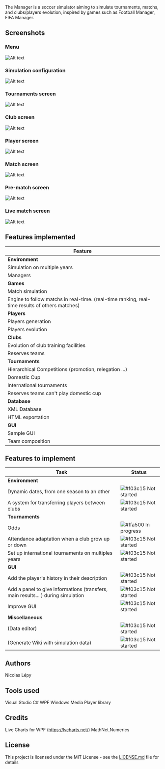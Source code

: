 The Manager is a soccer simulator aiming to simulate tournaments, matchs, and clubs/players evolution, inspired by games such as Football Manager, FIFA Manager.

## Screenshots

### Menu

![Alt text](Pics/pic1.png?raw=true "Main menu")

### Simulation configuration

![Alt text](Pics/pic2.png?raw=true "Configuration screen")

### Tournaments screen

![Alt text](Pics/pic3.png?raw=true "Tournaments screen")

### Club screen

![Alt text](Pics/pic4.png?raw=true "Club screen")

### Player screen

![Alt text](Pics/pic5.png?raw=true "Player screen")

### Match screen

![Alt text](Pics/pic6.png?raw=true "Match screen")

### Pre-match screen

![Alt text](Pics/pic8.png?raw=true "Pre-match screen")

### Live match screen

![Alt text](Pics/pic7.png?raw=true "Live match")

## Features implemented

| Feature | 
| ------------- |
| **Environment** | 
| Simulation on multiple years |
| Managers |
| **Games** | 
| Match simulation |
| Engine to follow matchs in real-time. (real-time ranking, real-time results of others matches) |
| **Players** | 
| Players generation |
| Players evolution |
| **Clubs** | 
| Evolution of club training facilities |
| Reserves teams |
| **Tournaments** | 
| Hierarchical Competitions (promotion, relegation ...) |
| Domestic Cup |
| International tournaments |
| Reserves teams can't play domestic cup |
| **Database** | 
| XML Database |
| HTML exportation |
| **GUI** |
| Sample GUI | 
| Team composition |


## Features to implement

| Task  | Status |
| ------------- | ------------- |
| **Environment** |  |
| Dynamic dates, from one season to an other | ![#f03c15](https://placehold.it/15/f03c15/000000?text=+) Not started |
| A system for transferring players between clubs | ![#f03c15](https://placehold.it/15/f03c15/000000?text=+) Not started |
| **Tournaments** |  |
| Odds | ![#ffa500](https://placehold.it/15/ffa500/000000?text=+) In progress |
| Attendance adaptation when a club grow up or down | ![#f03c15](https://placehold.it/15/f03c15/000000?text=+) Not started |
| Set up international tournaments on multiples years | ![#f03c15](https://placehold.it/15/f03c15/000000?text=+) Not started |
| **GUI** |  |
| Add the player's history in their description | ![#f03c15](https://placehold.it/15/f03c15/000000?text=+) Not started |
| Add a panel to give informations (transfers, main results... ) during simulation | ![#f03c15](https://placehold.it/15/f03c15/000000?text=+) Not started |
| Improve GUI | ![#f03c15](https://placehold.it/15/f03c15/000000?text=+) Not started |
| **Miscellaneous** |  |
| (Data editor) | ![#f03c15](https://placehold.it/15/f03c15/000000?text=+) Not started |
| (Generate Wiki with simulation data) | ![#f03c15](https://placehold.it/15/f03c15/000000?text=+) Not started |


## Authors
Nicolas Lépy

## Tools used
Visual Studio
C#
WPF
Windows Media Player library

## Credits
Live Charts for WPF (https://lvcharts.net/)
MathNet.Numerics

## License

This project is licensed under the MIT License - see the [LICENSE.md](LICENSE.md) file for details
